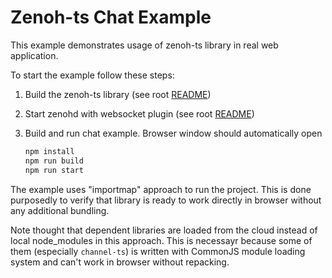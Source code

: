 # Zenoh-ts Chat Example

This example demonstrates usage of zenoh-ts library in real web application.

To start the example follow these steps:

1. Build the zenoh-ts library (see root [README](../../README.md))

1. Start zenohd with websocket plugin (see root [README](../../README.md))

1. Build and run chat example. Browser window should automatically open

   ```sh
   npm install
   npm run build
   npm run start
   ```

The example uses "importmap" approach to run the project. This is done purposedly to
verify that library is ready to work directly in browser without any additional bundling.

Note thought that dependent libraries are loaded from the cloud instead of local node_modules in this approach.
This is necessayr because some of them (especially `channel-ts`) is written with CommonJS module
loading system and can't work in browser without repacking.
